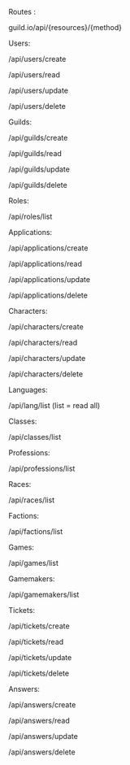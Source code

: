 Routes :

guild.io/api/{resources}/{method}

Users:

/api/users/create

/api/users/read

/api/users/update

/api/users/delete

Guilds:

/api/guilds/create

/api/guilds/read

/api/guilds/update

/api/guilds/delete

Roles:

/api/roles/list

Applications:

/api/applications/create

/api/applications/read

/api/applications/update

/api/applications/delete

Characters:

/api/characters/create

/api/characters/read

/api/characters/update

/api/characters/delete

Languages:

/api/lang/list (list = read all)

Classes:

/api/classes/list

Professions:

/api/professions/list

Races:

/api/races/list

Factions:

/api/factions/list

Games:

/api/games/list

Gamemakers:

/api/gamemakers/list

Tickets:

/api/tickets/create

/api/tickets/read

/api/tickets/update

/api/tickets/delete

Answers:

/api/answers/create

/api/answers/read

/api/answers/update

/api/answers/delete
